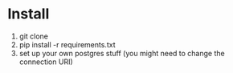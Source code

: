 # Install 
1. git clone 
2. pip install -r requirements.txt
3. set up your own postgres stuff (you might need to change the connection URI)

